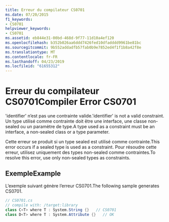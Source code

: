 ```yaml
---
title: Erreur du compilateur CS0701
ms.date: 07/20/2015
f1_keywords:
- CS0701
helpviewer_keywords:
- CS0701
ms.assetid: eb844e31-00bd-468d-9f77-11d10a4ef120
ms.openlocfilehash: b352b026aa6ddd7426fed10dfadddd9961be81bc
ms.sourcegitcommit: 9b552addadfb57fab0b9e7852ed4f1f1b8a42f8e
ms.translationtype: MT
ms.contentlocale: fr-FR
ms.lasthandoff: 04/23/2019
ms.locfileid: "61655312"
---
```

# <a name="compiler-error-cs0701"></a><span data-ttu-id="32fef-102">Erreur du compilateur CS0701</span><span class="sxs-lookup"><span data-stu-id="32fef-102">Compiler Error CS0701</span></span>
<span data-ttu-id="32fef-103">'identifier' n’est pas une contrainte valide.</span><span class="sxs-lookup"><span data-stu-id="32fef-103">'identifier' is not a valid constraint.</span></span> <span data-ttu-id="32fef-104">Un type utilisé comme contrainte doit être une interface, une classe non-sealed ou un paramètre de type.</span><span class="sxs-lookup"><span data-stu-id="32fef-104">A type used as a constraint must be an interface, a non-sealed class or a type parameter.</span></span>  
  
 <span data-ttu-id="32fef-105">Cette erreur se produit si un type sealed est utilisé comme contrainte.</span><span class="sxs-lookup"><span data-stu-id="32fef-105">This error occurs if a sealed type is used as a constraint.</span></span> <span data-ttu-id="32fef-106">Pour résoudre cette erreur, utilisez uniquement des types non-sealed comme contraintes.</span><span class="sxs-lookup"><span data-stu-id="32fef-106">To resolve this error, use only non-sealed types as constraints.</span></span>  
  
## <a name="example"></a><span data-ttu-id="32fef-107">Exemple</span><span class="sxs-lookup"><span data-stu-id="32fef-107">Example</span></span>  
 <span data-ttu-id="32fef-108">L’exemple suivant génère l’erreur CS0701.</span><span class="sxs-lookup"><span data-stu-id="32fef-108">The following sample generates CS0701.</span></span>  
  
```csharp  
// CS0701.cs  
// compile with: /target:library  
class C<T> where T : System.String {}   // CS0701  
class D<T> where T : System.Attribute {}   // OK  
```
